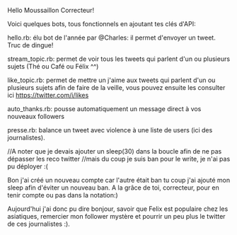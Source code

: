 Hello Moussaillon Correcteur!

Voici quelques bots, tous fonctionnels en ajoutant tes clés d'API:

hello.rb: élu bot de l'année par @Charles: il permet d'envoyer un tweet. Truc de dingue!

stream_topic.rb: permet de voir tous les tweets qui parlent d'un ou plusieurs sujets (Thé ou Café ou Félix ^^)

like_topic.rb: permet de mettre un j'aime aux tweets qui parlent d'un ou plusieurs sujets afin de faire de la veille, vous pouvez ensuite les consulter ici https://twitter.com/i/likes

auto_thanks.rb: pousse automatiquement un message direct à vos nouveaux followers

presse.rb: balance un tweet avec violence à une liste de users (ici des journalistes). 

  //A noter que je devais ajouter un sleep(30) dans la boucle afin de ne pas dépasser les reco twitter
  //mais du coup je suis ban pour le write, je n'ai pas pu déployer :(

Bon j'ai créé un nouveau compte car l'autre était ban tu coup j'ai ajouté mon sleep afin d'éviter un nouveau ban. A la grâce de toi, correcteur, pour en tenir compte ou pas dans la notation:)

Aujourd'hui j'ai donc pu dire bonjour, savoir que Felix est populaire chez les asiatiques, remercier mon follower mystère et pourrir un peu plus le twitter de ces journalistes :).



